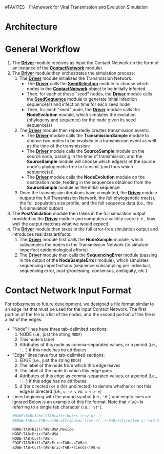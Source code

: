 #FAVITES - FrAmework for VIral Transmission and Evolution Simulation

Architecture
===

General Workflow
===
1. The **[Driver](Driver.py)** module receives as input the Contact Network (in
    the form of an instance of the **[ContactNetwork](ContactNetwork.py)**
    module)
2. The **[Driver](Driver.py)** module then orchestrates the simulation process:
    1. The **[Driver](Driver.py)** module initializes the Transmission Network:
        * The **[Driver](Driver.py)** calls the
          **[SeedSelection](SeedSelection.py)** module to choose which nodes in
          the **[ContactNetwork](ContactNetwork.py)** object to be initially
          infected
        * Then, for each of these "seed" nodes, the **[Driver](Driver.py)**
          module calls the **[SeedSequence](SeedSequence.py)** module to
          generate initial infection sequence(s) and infection time for each
          seed node
        * Then, for each "seed" node, the **[Driver](Driver.py)** module calls
          the **NodeEvolution** module, which simulates the evolution (phylogeny
          and sequence) for the node given its seed sequence(s)
    2. The **[Driver](Driver.py)** module then repeatedly creates transmission
       events:
        * The **[Driver](Driver.py)** module calls the **TransmissionSample**
          module to choose two nodes to be involved in a transmission event as
          well as the time of the transmission:
        * The **[Driver](Driver.py)** module calls the **SourceSample** module
          on the source node, passing in the time of transmission, and the
          **SourceSample** module will choose which edge(s) of the source node's
          phylogenetic tree to transmit (and thus which sequence(s))
        * The **[Driver](Driver.py)** module calls the **NodeEvolution** module
          on the destination node, feeding in the sequences obtained from the
          **SourceSample** module as the initial sequence
    3. Once the transmission iterations have completed, the
       **[Driver](Driver.py)** module outputs the full Transmission Network, the
       full phylogenetic tree(s), the full population size profile, and the full
       sequence data (i.e., the full simulation output)
3. The **PostValidation** module then takes in the full simulation output
   provided by the **[Driver](Driver.py)** module and computes a validity score
   (i.e., how well the output matches what we would expect).  
4. The **[Driver](Driver.py)** module then takes in the full error-free
   simulation output and introduces real data artifacts:
    1. The **[Driver](Driver.py)** module first calls the **NodeSample** module,
       which subsamples the nodes in the Transmission Network (to simulate
       imperfect epidemiological efforts)
    2. The **[Driver](Driver.py)** module then calls the **SequencingError**
       module (passing in the output of the **NodeSampleError** module), which
       simulates sequencing imperfections (sequence subsampling per individual,
       sequencing error, post-processing, consensus, ambiguity, etc.)

Contact Network Input Format
===
For robustness to future development, we designed a file format similar to an
edge list that must be used for the input Contact Network. The first portion of
the file is a list of the nodes, and the second portion of the file is a list of
the edges.
* "Node" lines have three tab-delimited sections:
    1. NODE (i.e., just the string `NODE`)
    2. This node's label
    3. Attributes of this node as comma-separated values, or a period (i.e.,
       `'.'`) if this node has no attributes
* "Edge" lines have four tab-delimited sections:
    1. EDGE (i.e., just the string `EDGE`)
    2. The label of the node from which this edge leaves
    3. The label of the node to which this edge goes
    4. Attributes of this edge as comma-separated values, or a period (i.e.,
       `'.'`) if this edge has no attributes
    5. d (for directed) or e (for undirected) to denote whether or not this edge
       is directed (i.e., `u -> v` vs. `u <-> v`)
* Lines beginning with the pound symbol (i.e., `'#'`) and empty lines are ignored
Below is an example of this file format. Note that `<TAB>` is referring to a
single tab character (i.e., `'\t'`).
    ```bash
    #NODE<TAB>label<TAB>attributes (csv or .)
    #EDGE<TAB>u<TAB>v<TAB>attributes (csv or .)<TAB>(d)irected or (u)ndirected

    NODE<TAB>Bill<TAB>USA,Mexico
    NODE<TAB>Eric<TAB>USA
    NODE<TAB>Curt<TAB>.
    EDGE<TAB>Bill<TAB>Eric<TAB>.<TAB>d
    EDGE<TAB>Curt<TAB>Eric<TAB>Friends<TAB>u
    ```